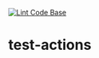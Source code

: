 [![Lint Code Base](https://github.com/alexschroeter/test-actions/actions/workflows/super-linter.yml/badge.svg?branch=main)](https://github.com/alexschroeter/test-actions/actions/workflows/super-linter.yml)

# test-actions
